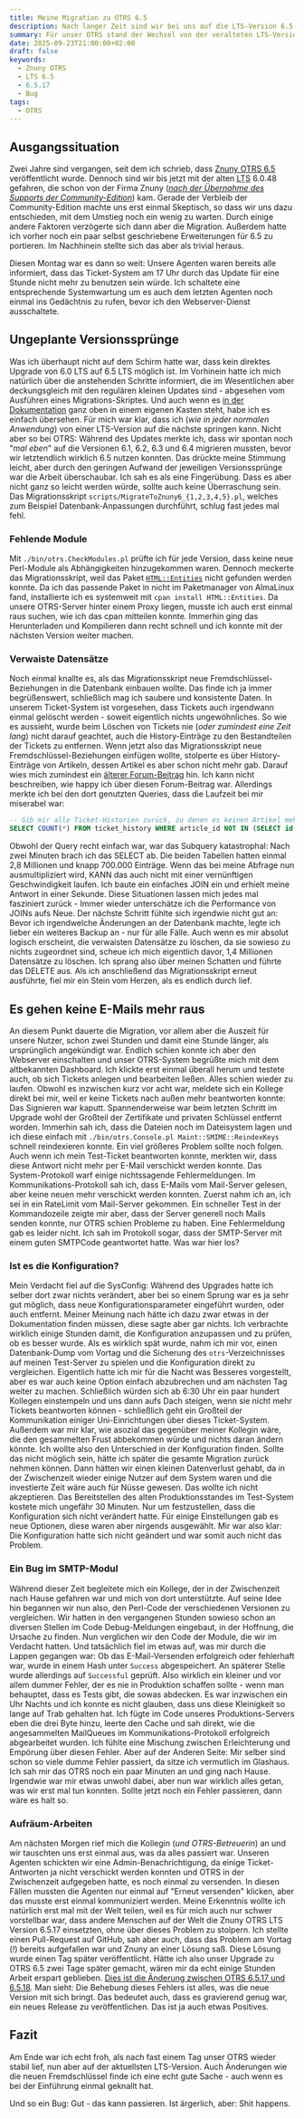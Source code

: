 ```yaml
---
title: Meine Migration zu OTRS 6.5
description: Nach langer Zeit sind wir bei uns auf die LTS-Version 6.5 von Znuny OTRS migriert. Ein Bug machte mir das Leben dabei zur Hölle.
summary: Für unser OTRS stand der Wechsel von der veralteten LTS-Version 6.0 auf die gar nicht mehr so neue 6.5 an. Eigentlich eine Routine-Arbeit, die ich inzwischen nur lange vor mir hergeschoben hatte. Durch einen Bug in der zu dem Zeitpunkt aktuellen LTS-Version 6.5.17 von Znuny hatte ich aber eine lange Nacht vor mir.
date: 2025-09-23T21:00:00+02:00
draft: false
keywords:
  - Znuny OTRS
  - LTS 6.5
  - 6.5.17
  - Bug
tags:
  - OTRS
---
```

## Ausgangssituation
Zwei Jahre sind vergangen, seit dem ich schrieb, dass [Znuny OTRS 6.5](/post/otrs_6_5_release/) veröffentlicht wurde. Dennoch sind wir bis jetzt mit der alten <abbr title="Long Term Support">LTS</abbr> 6.0.48 gefahren, die schon von der Firma Znuny (_[nach der Übernahme des Supports der Community-Edition](/post/otrs_lebt/)_) kam. Gerade der Verbleib der Community-Edition machte uns erst einmal Skeptisch, so dass wir uns dazu entschieden, mit dem Umstieg noch ein wenig zu warten. Durch einige andere Faktoren verzögerte sich dann aber die Migration. Außerdem hatte ich vorher noch ein paar selbst geschriebene Erweiterungen für 6.5 zu portieren. Im Nachhinein stellte sich das aber als trivial heraus.

Diesen Montag war es dann so weit: Unsere Agenten waren bereits alle informiert, dass das Ticket-System am 17 Uhr durch das Update für eine Stunde nicht mehr zu benutzen sein würde. Ich schaltete eine entsprechende Systemwartung um es auch dem letzten Agenten noch einmal ins Gedächtnis zu rufen, bevor ich den Webserver-Dienst ausschaltete.
## Ungeplante Versionssprünge
Was ich überhaupt nicht auf dem Schirm hatte war, dass kein direktes Upgrade von 6.0 LTS auf 6.5 LTS möglich ist. Im Vorhinein hatte ich mich natürlich über die anstehenden Schritte informiert, die im Wesentlichen aber deckungsgleich mit den regulären kleinen Updates sind - abgesehen vom Ausführen eines Migrations-Skriptes. Und auch wenn es [in der Dokumentation](https://doc.znuny.org/znuny_lts/releases/installupdate/update/update-6.5.html) ganz oben in einem eigenen Kasten steht, habe ich es einfach übersehen. Für mich war klar, dass ich (_wie in jeder normalen Anwendung_) von einer LTS-Version auf die nächste springen kann. Nicht aber so bei OTRS: Während des Updates merkte ich, dass wir spontan noch "_mal eben_" auf die Versionen 6.1, 6.2, 6.3 und 6.4 migrieren mussten, bevor wir letztendlich wirklich 6.5 nutzen konnten. Das drückte meine Stimmung leicht, aber durch den geringen Aufwand der jeweiligen Versionssprünge war die Arbeit überschaubar. Ich sah es als eine Fingerübung.
Dass es aber nicht ganz so leicht werden würde, sollte auch keine Überraschung sein. Das Migrationsskript `scripts/MigrateToZnuny6_{1,2,3,4,5}.pl`, welches zum Beispiel Datenbank-Anpassungen durchführt, schlug fast jedes mal fehl.
### Fehlende Module
Mit `./bin/otrs.CheckModules.pl` prüfte ich für jede Version, dass keine neue Perl-Module als Abhängigkeiten hinzugekommen waren. Dennoch meckerte das Migrationsskript, weil das Paket [`HTML::Entities`](https://metacpan.org/pod/HTML::Entities) nicht gefunden werden konnte. Da ich das passende Paket in nicht im Paketmanager von AlmaLinux fand, installierte ich es systemweit mit `cpan install HTML::Entities`. Da unsere OTRS-Server hinter einem Proxy liegen, musste ich auch erst einmal raus suchen, wie ich das cpan mitteilen konnte. Immerhin ging das Herunterladen und Kompilieren dann recht schnell und ich konnte mit der nächsten Version weiter machen.
### Verwaiste Datensätze
Noch einmal knallte es, als das Migrationsskript neue Fremdschlüssel-Beziehungen in die Datenbank einbauen wollte. Das finde ich ja immer begrüßenswert, schließlich mag ich saubere und konsistente Daten. In unserem Ticket-System ist vorgesehen, dass Tickets auch irgendwann einmal gelöscht werden - soweit eigentlich nichts ungewöhnliches. So wie es aussieht, wurde beim Löschen von Tickets nie (_oder zumindest eine Zeit lang_) nicht darauf geachtet, auch die History-Einträge zu den Bestandteilen der Tickets zu entfernen. Wenn jetzt also das Migrationsskript neue Fremdschlüssel-Beziehungen einfügen wollte, stolperte es über History-Einträge von Artikeln, dessen Artikel es aber schon nicht mehr gab. Darauf wies mich zumindest ein [älterer Forum-Beitrag](https://community.znuny.org/viewtopic.php?t=43350) hin.
Ich kann nicht beschreiben, wie happy ich über diesen Forum-Beitrag war. Allerdings merkte ich bei den dort genutzten Queries, dass die Laufzeit bei mir miserabel war:
```sql
-- Gib mir alle Ticket-Historien zurück, zu denen es keinen Artikel mehr gibt
SELECT COUNT(*) FROM ticket_history WHERE article_id NOT IN (SELECT id FROM article)
```
Obwohl der Query recht einfach war, war das Subquery katastrophal: Nach zwei Minuten brach ich das SELECT ab. Die beiden Tabellen hatten einmal 2,8 Millionen und knapp 700.000 Einträge. Wenn das bei meine Abfrage nun ausmultipliziert wird, KANN das auch nicht mit einer vernünftigen Geschwindigkeit laufen. Ich baute ein einfaches JOIN ein und erhielt meine Antwort in einer Sekunde. Diese Situationen lassen mich jedes mal fasziniert zurück - Immer wieder unterschätze ich die Performance von JOINs aufs Neue.
Der nächste Schritt fühlte sich irgendwie nicht gut an: Bevor ich irgendwelche Änderungen an der Datenbank machte, legte ich lieber ein weiteres Backup an - nur für alle Fälle. Auch wenn es mir absolut logisch erscheint, die verwaisten Datensätze zu löschen, da sie sowieso zu nichts zugeordnet sind, scheue ich mich eigentlich davor, 1,4 Millionen Datensätze zu löschen. Ich sprang also über meinen Schatten und führte das DELETE aus. Als ich anschließend das Migrationsskript erneut ausführte, fiel mir ein Stein vom Herzen, als es endlich durch lief.
## Es gehen keine E-Mails mehr raus
An diesem Punkt dauerte die Migration, vor allem aber die Auszeit für unsere Nutzer, schon zwei Stunden und damit eine Stunde länger, als ursprünglich angekündigt war. Endlich schien konnte ich aber den Webserver einschalten und unser OTRS-System begrüßte mich mit dem altbekannten Dashboard. Ich klickte erst einmal überall herum und testete auch, ob sich Tickets anlegen und bearbeiten ließen. Alles schien wieder zu laufen.
Obwohl es inzwischen kurz vor acht war, meldete sich ein Kollege direkt bei mir, weil er keine Tickets nach außen mehr beantworten konnte: Das Signieren war kaputt. Spannenderweise war beim letzten Schritt im Upgrade wohl der Großteil der Zertifikate und privaten Schlüssel entfernt worden. Immerhin sah ich, dass die Dateien noch im Dateisystem lagen und ich diese einfach mit `./bin/otrs.Console.pl Maint::SMIME::ReindexKeys` schnell reindexieren konnte. Ein viel größeres Problem sollte noch folgen.
Auch wenn ich mein Test-Ticket beantworten konnte, merkten wir, dass diese Antwort nicht mehr per E-Mail verschickt werden konnte. Das System-Protokoll warf einige nichtssagende Fehlermeldungen. Im Kommunikations-Protokoll sah ich, dass E-Mails vom Mail-Server gelesen, aber keine neuen mehr verschickt werden konnten. Zuerst nahm ich an, ich sei in ein RateLimit vom Mail-Server gekommen. Ein schneller Test in der Kommandozeile zeigte mir aber, dass der Server generell noch Mails senden konnte, nur OTRS schien Probleme zu haben. Eine Fehlermeldung gab es leider nicht. Ich sah im Protokoll sogar, dass der SMTP-Server mit einem guten SMTPCode geantwortet hatte. Was war hier los?
### Ist es die Konfiguration?
Mein Verdacht fiel auf die SysConfig: Während des Upgrades hatte ich selber dort zwar nichts verändert, aber bei so einem Sprung war es ja sehr gut möglich, dass neue Konfigurationsparameter eingeführt wurden, oder auch entfernt. Meiner Meinung nach hätte ich dazu zwar etwas in der Dokumentation finden müssen, diese sagte aber gar nichts. Ich verbrachte wirklich einige Stunden damit, die Konfiguration anzupassen und zu prüfen, ob es besser wurde. Als es wirklich spät wurde, nahm ich mir vor, einen Datenbank-Dump vom Vortag und die Sicherung des `otrs`-Verzeichnisses auf meinen Test-Server zu spielen und die Konfiguration direkt zu vergleichen. Eigentlich hatte ich mir für die Nacht was Besseres vorgestellt, aber es war auch keine Option einfach abzubrechen und am nächsten Tag weiter zu machen. Schließlich würden sich ab 6:30 Uhr ein paar hundert Kollegen einstempeln und uns dann aufs Dach steigen, wenn sie nicht mehr Tickets beantworten können - schließlich geht ein Großteil der Kommunikation einiger Uni-Einrichtungen über dieses Ticket-System. Außerdem war mir klar, wie asozial das gegenüber meiner Kollegin wäre, die den gesammelten Frust abbekommen würde und nichts daran ändern könnte.
Ich wollte also den Unterschied in der Konfiguration finden. Sollte das nicht möglich sein, hätte ich später die gesamte Migration zurück nehmen können. Dann hätten wir einen kleinen Datenverlust gehabt, da in der Zwischenzeit wieder einige Nutzer auf dem System waren und die investierte Zeit wäre auch für Nüsse gewesen. Das wollte ich nicht akzeptieren.
Das Bereitstellen des alten Produktionsstandes im Test-System kostete mich ungefähr 30 Minuten. Nur um festzustellen, dass die Konfiguration sich nicht verändert hatte. Für einige Einstellungen gab es neue Optionen, diese waren aber nirgends ausgewählt. Mir war also klar: Die Konfiguration hatte sich nicht geändert und war somit auch nicht das Problem.

### Ein Bug im SMTP-Modul
Während dieser Zeit begleitete mich ein Kollege, der in der Zwischenzeit nach Hause gefahren war und mich von dort unterstützte. Auf seine Idee hin begannen wir nun also, den Perl-Code der verschiedenen Versionen zu vergleichen. Wir hatten in den vergangenen Stunden sowieso schon an diversen Stellen im Code Debug-Meldungen eingebaut, in der Hoffnung, die Ursache zu finden. Nun verglichen wir den Code der Module, die wir im Verdacht hatten. Und tatsächlich fiel im etwas auf, was mir durch die Lappen gegangen war:
Ob das E-Mail-Versenden erfolgreich oder fehlerhaft war, wurde in einem Hash unter `Success` abgespeichert. An späterer Stelle wurde allerdings auf `Successful`  geprüft. Also wirklich ein kleiner und vor allem dummer Fehler, der es nie in Produktion schaffen sollte - wenn man behauptet, dass es Tests gibt, die sowas abdecken. Es war inzwischen ein Uhr Nachts und ich konnte es nicht glauben, dass uns diese Kleinigkeit so lange auf Trab gehalten hat. Ich fügte im Code unseres Produktions-Servers eben die drei Byte hinzu, leerte den Cache und sah direkt, wie die angesammelten MailQueues im Kommunikations-Protokoll erfolgreich abgearbeitet wurden.
Ich fühlte eine Mischung zwischen Erleichterung und Empörung über diesen Fehler. Aber auf der Anderen Seite: Mir selber sind schon so viele dumme Fehler passiert, da sitze ich vermutlich im Glashaus. Ich sah mir das OTRS noch ein paar Minuten an und ging nach Hause. Irgendwie war mir etwas unwohl dabei, aber nun war wirklich alles getan, was wir erst mal tun konnten. Sollte jetzt noch ein Fehler passieren, dann wäre es halt so.

### Aufräum-Arbeiten
Am nächsten Morgen rief mich die Kollegin (_und OTRS-Betreuerin_) an und wir tauschten uns erst einmal aus, was da alles passiert war. Unseren Agenten schickten wir eine Admin-Benachrichtigung, da einige Ticket-Antworten ja nicht verschickt werden konnten und OTRS in der Zwischenzeit aufgegeben hatte, es noch einmal zu versenden. In diesen Fällen mussten die Agenten nur einmal auf "Erneut versenden" klicken, aber das musste erst einmal kommuniziert werden.
Meine Erkenntnis wollte ich natürlich erst mal mit der Welt teilen, weil es für mich auch nur schwer vorstellbar war, dass andere Menschen auf der Welt die Znuny OTRS LTS Version 6.5.17 einsetzten, ohne über dieses Problem zu stolpern. Ich stellte einen Pull-Request auf GitHub, sah aber auch, dass das Problem am Vortag (_!_)  bereits aufgefallen war und Znuny an einer Lösung saß. Diese Lösung wurde einen Tag später veröffentlicht. Hätte ich also unser Upgrade zu OTRS 6.5 zwei Tage später gemacht, wären mir da echt einige Stunden Arbeit erspart geblieben. [Dies ist die Änderung zwischen OTRS 6.5.17 und 6.5.18](/attachments/znuny_otrs-bug_smtp.patch). Man sieht: Die Behebung dieses Fehlers ist alles, was die neue Version mit sich bringt. Das bedeutet auch, dass es gravierend genug war, ein neues Release zu veröffentlichen. Das ist ja auch etwas Positives.

## Fazit
Am Ende war ich echt froh, als nach fast einem Tag unser OTRS wieder stabil lief, nun aber auf der aktuellsten LTS-Version. Auch Änderungen wie die neuen Fremdschlüssel finde ich eine echt gute Sache - auch wenn es bei der Einführung einmal geknallt hat.

Und so ein Bug: Gut - das kann passieren. Ist ärgerlich, aber: Shit happens.